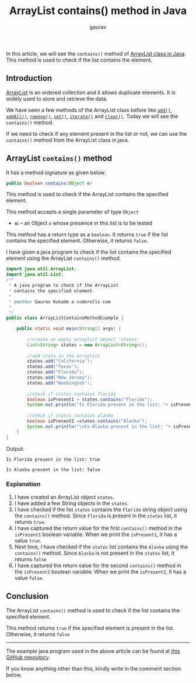 ﻿---
layout: post
title: "ArrayList contains() method in Java"
author: gaurav
categories: [Collections, ArrayList]
description: "In this article, we will see the contains() method of ArrayList in Java. This method is used to check if the list contains the specified element."
---
In this article, we will see the `contains()` method of [ArrayList class in Java](https://coderolls.com/arraylist-in-java/). This method is used to check if the list contains the element.

## Introduction

[ArrayList](https://coderolls.com/arraylist-in-java/)  is an ordered collection and it allows duplicate elements. It is widely used to store and retrieve the data.

We have seen a few methods of the ArrayList class before like [`add()`](https://coderolls.com/add-element-in-arraylist/), [`addAll()`](http://https://coderolls.com/arraylist-addall-method-in-java/), [`remove()`](https://coderolls.com/remove-element-from-arraylist/), [`set()`](https://coderolls.com/change-element-in-arraylist/), [`iterate()`](http://coderolls.com/iterating-the-arraylist-in-java/) and [`clear()`](http://coderolls.com/arraylist-clear-method-in-java/). Today we will see the `contains()` method.

If we need to check if any element present in the list or not, we can use the `contains()` method from the ArrayList class in java.

## ArrayList `contains()` method

It has a method signature as given below.
```java
public boolean contains(Object o)
```

This method is used to check if the ArrayList contains the specified element.

This method accepts a single parameter of type `Object`

- **`o`: -** an Object `o` whose presence in this list is to be tested

This method has a return type as a `boolean`. It returns `true` if the list contains the specified element. Otherwise, it returns `false`.

I have given a java program to check if the list contains the specified element using the ArrayList `contains()` method.

```java
import java.util.ArrayList;
import java.util.List;
/**
 * A java program to check if the ArrayList 
 * contains the specified element.
 * 
 * @author Gaurav Kukade a coderolls.com
 *
 */
public class ArrayListContainsMethodExample {

	public static void main(String[] args) {
		
		//create an empty arraylist object 'states'
		List<String> states = new ArrayList<String>();
		
		//add state in the arraylist 
		states.add("California");
		states.add("Texas");
		states.add("Florida");
		states.add("New Jersey");
		states.add("Washington");
		
		//check if states contains florida
		boolean isPresent1 = states.contains("Florida");
		System.out.println("Is Florida present in the list: "+ isPresent1);
		
		//check if states contains alaska
		boolean isPresent2 =states.contains("Alaska");
		System.out.println("\nIs Alaska present in the list: "+ isPresent2);
	}
}
```
Output:
```
Is Florida present in the list: true

Is Alaska present in the list: false
```
### Explanation
1. I have created an ArrayList object `states`.
2. I have added a few String objects in the `states`.
3. I have checked if the list `states` contains the `Florida` string object using the `contains()` method. Since `Florida` is present in the `states` list, it returns `true`.
4. I have captured the return value for the first `contains()` method in the `isPresent1` boolean variable. When we print the `isPresent1`, it has a value `true`.
5. Next time, I have checked if the `states` list contains the `Alaska` using the `contains()` method. Since `Alaska` is not present in the `states` list, it returns `false`
6.  I have captured the return value for the second `contains()` method in the `isPresent2` boolean variable. When we print the `isPresent2`, it has a value `false`. 


## Conclusion

The ArrayList `contains()` method is used to check if the list contains the specified element.

This method returns `true` if the specified element is present in the list. Otherwise, it  returns `false`

---

The example java program used in the above article can be found at [this GitHub repository](https://github.com/coderolls/blogpost-coding-examples/tree/main/collections/arraylist/arraylist-contains-method).

If you know anything other than this, kindly write in the comment section below.
